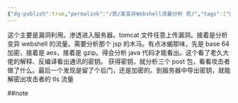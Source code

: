 ```yaml
---
{"dg-publish":true,"permalink":"/思/某变异Webshell流量分析 思/","tags":["应急响应","靶场"]}
---
```



这个主要是漏洞利用。渗透进入服务器。tomcat 文件任意上传漏洞。接着是分析变异 webshell 的流量。需要分析那个 jsp 的木马。有点冰蝎那味，先是 base 64 加密，接着是 aes，接着是 gzip。得会分析 java 代码才能看出。这个看了老久大佬的解释、反编译看出通讯的密钥。
获得密钥，就分析三个 post 包，看看攻击者做了什么。最后一个发现是留了个后门，还是加密的。到服务器中导出密钥，就能解密出攻击者的 tls 流量

##note


